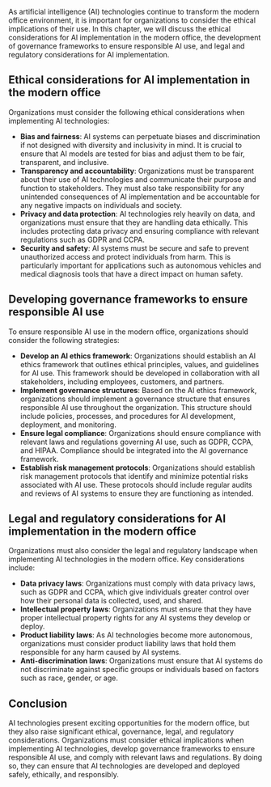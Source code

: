 
As artificial intelligence (AI) technologies continue to transform the modern office environment, it is important for organizations to consider the ethical implications of their use. In this chapter, we will discuss the ethical considerations for AI implementation in the modern office, the development of governance frameworks to ensure responsible AI use, and legal and regulatory considerations for AI implementation.

Ethical considerations for AI implementation in the modern office
-----------------------------------------------------------------

Organizations must consider the following ethical considerations when implementing AI technologies:

* **Bias and fairness**: AI systems can perpetuate biases and discrimination if not designed with diversity and inclusivity in mind. It is crucial to ensure that AI models are tested for bias and adjust them to be fair, transparent, and inclusive.
* **Transparency and accountability**: Organizations must be transparent about their use of AI technologies and communicate their purpose and function to stakeholders. They must also take responsibility for any unintended consequences of AI implementation and be accountable for any negative impacts on individuals and society.
* **Privacy and data protection**: AI technologies rely heavily on data, and organizations must ensure that they are handling data ethically. This includes protecting data privacy and ensuring compliance with relevant regulations such as GDPR and CCPA.
* **Security and safety**: AI systems must be secure and safe to prevent unauthorized access and protect individuals from harm. This is particularly important for applications such as autonomous vehicles and medical diagnosis tools that have a direct impact on human safety.

Developing governance frameworks to ensure responsible AI use
-------------------------------------------------------------

To ensure responsible AI use in the modern office, organizations should consider the following strategies:

* **Develop an AI ethics framework**: Organizations should establish an AI ethics framework that outlines ethical principles, values, and guidelines for AI use. This framework should be developed in collaboration with all stakeholders, including employees, customers, and partners.
* **Implement governance structures**: Based on the AI ethics framework, organizations should implement a governance structure that ensures responsible AI use throughout the organization. This structure should include policies, processes, and procedures for AI development, deployment, and monitoring.
* **Ensure legal compliance**: Organizations should ensure compliance with relevant laws and regulations governing AI use, such as GDPR, CCPA, and HIPAA. Compliance should be integrated into the AI governance framework.
* **Establish risk management protocols**: Organizations should establish risk management protocols that identify and minimize potential risks associated with AI use. These protocols should include regular audits and reviews of AI systems to ensure they are functioning as intended.

Legal and regulatory considerations for AI implementation in the modern office
------------------------------------------------------------------------------

Organizations must also consider the legal and regulatory landscape when implementing AI technologies in the modern office. Key considerations include:

* **Data privacy laws**: Organizations must comply with data privacy laws, such as GDPR and CCPA, which give individuals greater control over how their personal data is collected, used, and shared.
* **Intellectual property laws**: Organizations must ensure that they have proper intellectual property rights for any AI systems they develop or deploy.
* **Product liability laws**: As AI technologies become more autonomous, organizations must consider product liability laws that hold them responsible for any harm caused by AI systems.
* **Anti-discrimination laws**: Organizations must ensure that AI systems do not discriminate against specific groups or individuals based on factors such as race, gender, or age.

Conclusion
----------

AI technologies present exciting opportunities for the modern office, but they also raise significant ethical, governance, legal, and regulatory considerations. Organizations must consider ethical implications when implementing AI technologies, develop governance frameworks to ensure responsible AI use, and comply with relevant laws and regulations. By doing so, they can ensure that AI technologies are developed and deployed safely, ethically, and responsibly.
